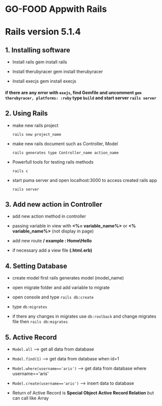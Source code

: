# GO-FOOD Appwith Rails 

# Rails version  5.1.4

## 1. Installing software
   - Install rails
           gem install rails
     
   - Install therubyracer
           gem install therubyracer
     
   - Install execjs
           gem install execjs
     
     
#### if there are any error with ```exejs```, find Gemfile and uncomment ```gem therubyracer, platforms: :ruby``` type ```build``` and start server ```rails server```



## 2. Using Rails

- make new rails project

      rails new project_name

- make new rails document such as Controller, Model

      rails generates type Controller_name action_name

- Powerfull tools for testing rails methods

      rails c

- start puma server and open localhost:3000 to access created rails app

      rails server



## 3. Add new action in Controller

- add new action method in controller

- passing variable in view with **<%= variable_name%>** or **<% variable_name%>** (not display in page)

- add new route **<classname>/<actionname> example : Home\Hello**
  
- if necessary add a view file **(.html.erb)**






## 4. Setting Database
- create model first
        rails generates model (model_name)
        
- open migrate folder and add variable to migrate

- open console and type `rails db:create`

- type `db:migrates`

- if there any changes in migrates use `db:roolback` and change migrates file then `rails db:migrates`





## 5. Active Record
- `Model.all` --> get all data from database

- `Model.find(1)` --> get data from database when id=1

- `Model.where(username=='aris')` --> get data from database where username=='aris'

- `Model.create(username=='aris')` --> insert data to database

- Return of Active Record is **Special Object Active Record Relation** but can call like Array